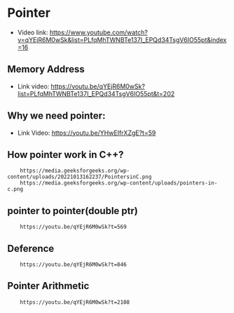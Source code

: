 # Pointer
* Video link: 
            https://www.youtube.com/watch?v=qYEjR6M0wSk&list=PLfqMhTWNBTe137I_EPQd34TsgV6IO55pt&index=16
## Memory Address
* Link video: 
            https://youtu.be/qYEjR6M0wSk?list=PLfqMhTWNBTe137I_EPQd34TsgV6IO55pt&t=202
## Why we need pointer:
* Link Video: 
        https://youtu.be/YHwEIfrXZgE?t=59
## How pointer work in C++?
        https://media.geeksforgeeks.org/wp-content/uploads/20221013162237/PointersinC.png
        https://media.geeksforgeeks.org/wp-content/uploads/pointers-in-c.png
## pointer to pointer(double ptr)
        https://youtu.be/qYEjR6M0wSk?t=569
## Deference
        https://youtu.be/qYEjR6M0wSk?t=846
## Pointer Arithmetic
        https://youtu.be/qYEjR6M0wSk?t=2108

